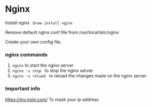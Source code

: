 # Nginx
Install nginx ``` brew install nginx```

Remove default nginx.conf file from /usr/local/etc/nginx

Create your own config file.

### nginx commands

1. ```nginx``` to start the nginx server
2. ```nginx -s stop ``` to stop the nginx server
3.  ```nginx -s reload ``` to reload the changes made on the nginx server

### Important info
https://my.noip.com/ To mask your ip address
